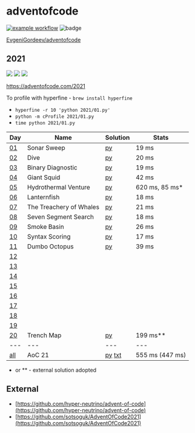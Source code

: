 # adventofcode
[![example workflow](https://github.com/EvgeniGordeev/adventofcode/actions/workflows/ci.yaml/badge.svg)](https://github.com/EvgeniGordeev/adventofcode/actions)
![badge](https://img.shields.io/endpoint?url=https://gist.githubusercontent.com/EvgeniGordeev/13c6cac3c39702cdcb9cc169b66c3210/raw/runtime-badge.json)


[EvgeniGordeev/adventofcode](https://github.com/EvgeniGordeev/adventofcode)

## 2021

![](https://img.shields.io/badge/stars%20⭐-20-yellow)
![](https://img.shields.io/badge/day%20📅-21-blue)
![](https://img.shields.io/badge/days%20completed-10-red)

https://adventofcode.com/2021

To profile with hyperfine - ```brew install hyperfine```

* ```hyperfine -r 10 'python 2021/01.py'```
* ```python -m cProfile 2021/01.py```
* ```time python 2021/01.py```

| Day                                        | Name                    | Solution                                  | Stats           |
|--------------------------------------------|-------------------------|-------------------------------------------|-----------------|
| [01](https://adventofcode.com/2021/day/1)  | Sonar Sweep             | [py](2021/01.py)                          | 19 ms           |
| [02](https://adventofcode.com/2021/day/2)  | Dive                    | [py](2021/02.py)                          | 20 ms           |
| [03](https://adventofcode.com/2021/day/3)  | Binary Diagnostic       | [py](2021/03.py)                          | 19 ms           |
| [04](https://adventofcode.com/2021/day/4)  | Giant Squid             | [py](2021/04.py)                          | 42 ms           |
| [05](https://adventofcode.com/2021/day/5)  | Hydrothermal Venture    | [py](2021/05.py)                          | 620 ms, 85 ms*  |
| [06](https://adventofcode.com/2021/day/6)  | Lanternfish             | [py](2021/06.py)                          | 18 ms           |
| [07](https://adventofcode.com/2021/day/7)  | The Treachery of Whales | [py](2021/07.py)                          | 21 ms           |
| [08](https://adventofcode.com/2021/day/8)  | Seven Segment Search    | [py](2021/08.py)                          | 18 ms           |
| [09](https://adventofcode.com/2021/day/9)  | Smoke Basin             | [py](2021/09.py)                          | 26 ms           |
| [10](https://adventofcode.com/2021/day/10) | Syntax Scoring          | [py](2021/10.py)                          | 17 ms           |
| [11](https://adventofcode.com/2021/day/11) | Dumbo Octopus           | [py](2021/11.py)                          | 39 ms           |
| [12](https://adventofcode.com/2021/day/12) |                         |                                           |                 |
| [13](https://adventofcode.com/2021/day/13) |                         |                                           |                 |
| [14](https://adventofcode.com/2021/day/14) |                         |                                           |                 |
| [15](https://adventofcode.com/2021/day/15) |                         |                                           |                 |
| [16](https://adventofcode.com/2021/day/16) |                         |                                           |                 |
| [17](https://adventofcode.com/2021/day/17) |                         |                                           |                 |
| [18](https://adventofcode.com/2021/day/18) |                         |                                           |                 |
| [19](https://adventofcode.com/2021/day/19) |                         |                                           |                 |
| [20](https://adventofcode.com/2021/day/20) | Trench Map              | [py](2021/20.py)                          | 199 ms**        |
| ---                                        | ---                     | ---                                       | ---             |
| [all](https://adventofcode.com/2021)       | AoC 21                  | [py](2021/all.py) [txt](2021/answers.txt) | 555 ms (447 ms) |

* or ** - external solution adopted

## External

* [https://github.com/hyper-neutrino/advent-of-code](https://github.com/hyper-neutrino/advent-of-code)
* [https://github.com/sotsoguk/AdventOfCode2021](https://github.com/sotsoguk/AdventOfCode2021)
